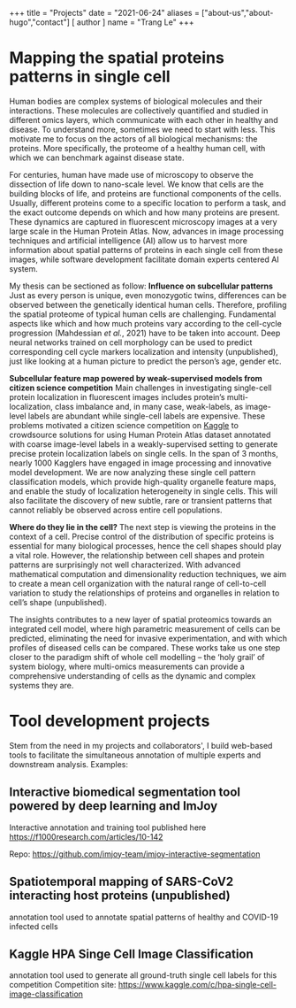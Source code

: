 +++
title = "Projects"
date = "2021-06-24"
aliases = ["about-us","about-hugo","contact"]
[ author ]
  name = "Trang Le"
+++



# Mapping the spatial proteins patterns in single cell 
Human bodies are complex systems of biological molecules and their interactions. These molecules are collectively quantified and studied in different omics layers, which communicate with each other in healthy and disease. To understand more, sometimes we need to start with less. This motivate me to focus on the actors of all biological mechanisms: the proteins. More specifically, the proteome of a healthy human cell, with which we can benchmark against disease state. 

For centuries, human have made use of microscopy to observe the dissection of life down to nano-scale level. We know that cells are the building blocks of life, and proteins are functional components of the cells. Usually, different proteins come to a specific location to perform a task, and the exact outcome depends on which and how many proteins are present. These dynamics are captured in fluorescent microscopy images at a very large scale in the Human Protein Atlas. Now, advances in image processing techniques and artificial intelligence (AI) allow us to harvest more information about spatial patterns of proteins in each single cell from these images, while software development facilitate domain experts centered AI system.

My thesis can be sectioned as follow: 
**Influence on subcellular patterns**	 
Just as every person is unique, even monozygotic twins, differences can be observed between the genetically identical human cells. Therefore, profiling the spatial proteome of typical human cells are challenging. Fundamental aspects like which and how much proteins vary according to the cell-cycle progression (Mahdessian *et al.*, 2021) have to be taken into account. Deep neural networks trained on cell morphology can be used to predict corresponding cell cycle markers localization and intensity (unpublished), just like looking at a human picture to predict the person’s age, gender etc.

**Subcellular feature map powered by weak-supervised models from citizen science competition**
 Main challenges in investigating single-cell protein localization in fluorescent images includes protein’s multi-localization, class imbalance and, in many case, weak-labels, as image-level labels are abundant while single-cell labels are expensive. These problems motivated a citizen science competition on [Kaggle](https://www.kaggle.com/c/hpa-single-cell-image-classification) to crowdsource solutions for using Human Protein Atlas dataset annotated with coarse image-level labels in a weakly-supervised setting to generate precise protein localization labels on single cells. In the span of 3 months, nearly 1000 Kagglers have engaged in image processing and innovative model development. We are now analyzing these single cell pattern classification models, which provide high-quality organelle feature maps, and enable the study of localization heterogeneity in single cells. This will also facilitate the discovery of new subtle, rare or transient patterns that cannot reliably be observed across entire cell populations.

**Where do they lie in the cell?** 
The next step is viewing the proteins in the context of a cell. Precise control of the distribution of specific proteins is essential for many biological processes, hence the cell shapes should play a vital role. However, the relationship between cell shapes and protein patterns are surprisingly not well characterized. With advanced mathematical computation and dimensionality reduction techniques, we aim to create a mean cell organization with the natural range of cell-to-cell variation to study the relationships of proteins and organelles in relation to cell’s shape (unpublished).

The insights contributes to a new layer of spatial proteomics towards an integrated cell model, where high parametric measurement of cells can be predicted, eliminating the need for invasive experimentation, and with which profiles of diseased cells can be compared. These works take us one step closer to the paradigm shift of whole cell modelling – the ‘holy grail’ of system biology, where multi-omics measurements can provide a comprehensive understanding of cells as the dynamic and complex systems they are.



# Tool development projects
Stem from the need in my projects and collaborators', I build web-based tools to facilitate the simultaneous annotation of multiple experts and downstream analysis. Examples:

## Interactive biomedical segmentation tool powered by deep learning and ImJoy
Interactive annotation and training tool published here https://f1000research.com/articles/10-142

Repo: https://github.com/imjoy-team/imjoy-interactive-segmentation

## Spatiotemporal mapping of SARS-CoV2 interacting host proteins (unpublished)
annotation tool used to annotate spatial patterns of healthy and COVID-19 infected cells


## Kaggle HPA Singe Cell Image Classification 
annotation tool used to generate all ground-truth single cell labels for this competition
Competition site: https://www.kaggle.com/c/hpa-single-cell-image-classification